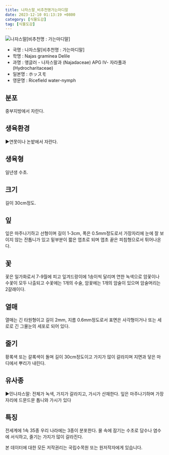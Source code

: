 ```yaml
---
title: 나자스말_비추천명가는마디말
date: 2023-12-10 01:13:19 +0800
category: [식물도감]
tag: [식물도감]
---
```




![나자스말[비추천명 : 가는마디말]](/fileUpload/plants/basic/Najadaceae/Najas/11994/1_th2.JPG)
- 국명 : 나자스말[비추천명 : 가는마디말]
- 학명 : Najas graminea Delile
- 과명 : 앵글러 - 나자스말과 (Najadaceae) APG Ⅳ- 자라풀과 (Hydrocharitaceae)
- 일본명 : ホッスモ
- 영문명 : Ricefield water-nymph


## 분포
중부지방에서 자란다.
## 생육환경
▶연못이나 논밭에서 자란다.
## 생육형
일년생 수초.
## 크기
길이 30cm정도.
## 잎
잎은 마주나기하고 선형이며 길이 1-3cm, 폭은 0.5mm정도로서 가장자리에 눈에 잘 보이지 않는 잔톱니가 있고 밑부분이 짧은 엽초로 되며 엽초 끝은 피침형으로서 튀어나온다.
## 꽃
꽃은 일가화로서 7-9월에 피고 잎겨드랑이에 1송이씩 달리며 연한 녹색으로 암꽃이나 수꽃이 모두 나출되고 수꽃에는 1개의 수술, 암꽃에는 1개의 암술이 있으며 암술머리는 2갈래이다.
## 열매
열매는 긴 타원형이고 길이 2mm, 지름 0.6mm정도로서 표면은 사각형이거나 또는 세로로 긴 그물눈의 세포로 되어 있다.
## 줄기
황록색 또는 갈록색이 돌며 길이 30cm정도이고 가지가 많이 갈라지며 지면과 닿은 마디에서 뿌리가 내린다.
## 유사종
▶민나자스말: 전체가 녹색, 가지가 갈라지고, 가시가 산재한다. 잎은 마주나기하며  가장자리에 드문드문 톱니와 가시가 있다
## 특징
전세계에 1속 35종 우리 나라에는 3종이 분포한다. 물 속에 잠기는 수초로 담수나 염수에 서식하고, 줄기는 가지가 많이 갈라진다.






본 데이터에 대한 모든 저작권리는 국립수목원 또는 원저작자에게 있습니다.
